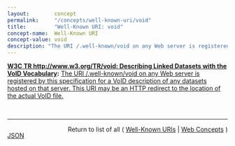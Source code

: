 ```yaml
---
layout:        concept
permalink:     "/concepts/well-known-uri/void"
title:         "Well-Known URI: void"
concept-name:  Well-Known URI
concept-value: void
description: "The URI /.well-known/void on any Web server is registered by this specification for a VoID description of any datasets hosted on that server. This URI may be an HTTP redirect to the location of the actual VoID file."
---
```


**[W3C TR http://www.w3.org/TR/void: Describing Linked Datasets with the VoID Vocabulary](/specs/W3C/TR/void "VoID is an RDF Schema vocabulary for expressing metadata about RDF datasets. It is intended as a bridge between the publishers and users of RDF data, with applications ranging from data discovery to cataloging and archiving of datasets. This document is a detailed guide to the VoID vocabulary. It describes how VoID can be used to express general metadata based on Dublin Core, access metadata, structural metadata, and links between datasets. It also provides deployment advice and discusses the discovery of VoID descriptions."):** [The URI /.well-known/void on any Web server is registered by this specification for a VoID description of any datasets hosted on that server. This URI may be an HTTP redirect to the location of the actual VoID file.](http://www.w3.org/TR/void/#well-known "Read documentation for Well-Known URI &#34;void&#34;")

<br/>
<hr/>

<p style="float : left"><a href="./void.json" title="JSON representing this particular Web Concept value">JSON</a></p>
<p style="text-align: right">Return to list of all ( <a href="../well-known-uris">Well-Known URIs</a> | <a href="../">Web Concepts</a> )</p>
